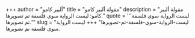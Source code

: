 +++
author = "ألبير كامو"
title = "مقولة ألبير كامو"
description = "مقولة ألبير كامو: ليست الرواية سوى فلسفة تم تصويرها."
quote = '''ليست الرواية سوى فلسفة تم تصويرها.''' 
slug = "ليست-الرواية-سوى-فلسفة-تم-تصويرها"
+++
ليست الرواية سوى فلسفة تم تصويرها.
